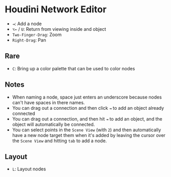 # Houdini Network Editor

- `⇥`: Add a node
- `⌥←` / `U`: Return from viewing inside and object
- `Two-Finger-Drag`: Zoom
- `Right-Drag`: Pan

## Rare

- `C`: Bring up a color palette that can be used to color nodes

## Notes

- When naming a node, space just enters an underscore because nodes can't have spaces in there names.
- You can drag out a connection and then click `⇥` to add an object already connected
- You can drag out a connection, and then hit `⇥` to add an object, and the object will automatically be connected.
- You can select points in the `Scene View` (with `2`) and then automatically have a new node target them when it's added by leaving the cursor over the `Scene View` and hitting `tab` to add a node.

## Layout

- `L`: Layout nodes
